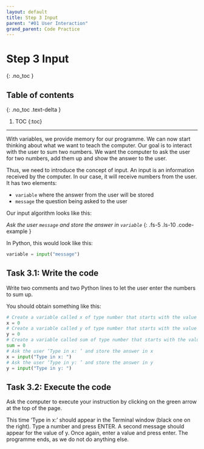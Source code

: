 ```yaml
---
layout: default
title: Step 3 Input
parent: "#01 User Interaction"
grand_parent: Code Practice
---
```


# Step 3 Input
{: .no_toc }

## Table of contents
{: .no_toc .text-delta }

1. TOC
{:toc}

---

With variables, we provide memory for our programme. We can now start thinking about what we want to teach the computer. Our goal is to interact with the user to sum two numbers. We want the computer to ask the user for two numbers, add them up and show the answer to the user.

Thus, we need to introduce the concept of input. An input is an information received by the computer. In our case, it will receive numbers from the user. It has two elements:

* `variable` where the answer from the user will be stored
* `message` the question being asked to the user

Our input algorithm looks like this: 

_Ask the user `message` and store the answer in `variable`_
{: .fs-5 .ls-10 .code-example }

In Python, this would look like this:

```python
variable = input("message")
```

## Task 3.1: Write the code

Write two comments and two Python lines to let the user enter the numbers to sum up.

You should obtain something like this:

```python
# Create a variable called x of type number that starts with the value 0
x = 0
# Create a variable called y of type number that starts with the value 0
y = 0
# Create a variable called sum of type number that starts with the value 0
sum = 0
# Ask the user ‘Type in x: ’ and store the answer in x
x = input("Type in x: ")
# Ask the user ‘Type in y: ’ and store the answer in y
y = input("Type in y: ")
```

## Task 3.2: Execute the code

Ask the computer to execute your instruction by clicking on the green arrow at the top of the page.

This time ‘Type in x:’ should appear in the Terminal window (black one on the right). Type a number and press ENTER. A second message should appear for the value of y. Once again, enter a value and press enter. The programme ends, as we do not do anything else.
